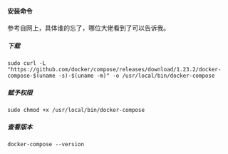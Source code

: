 #### 安装命令

参考自网上，具体谁的忘了，哪位大佬看到了可以告诉我。

##### 下载

```
sudo curl -L "https://github.com/docker/compose/releases/download/1.23.2/docker-compose-$(uname -s)-$(uname -m)" -o /usr/local/bin/docker-compose
```


##### 赋予权限

```
sudo chmod +x /usr/local/bin/docker-compose
```


##### 查看版本
```
docker-compose --version
```